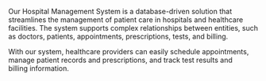 Our Hospital Management System is a database-driven solution that streamlines the management of patient care in hospitals and healthcare facilities. The system supports complex relationships between entities, such as doctors, patients, appointments, prescriptions, tests, and billing.

With our system, healthcare providers can easily schedule appointments, manage patient records and prescriptions, and track test results and billing information.

